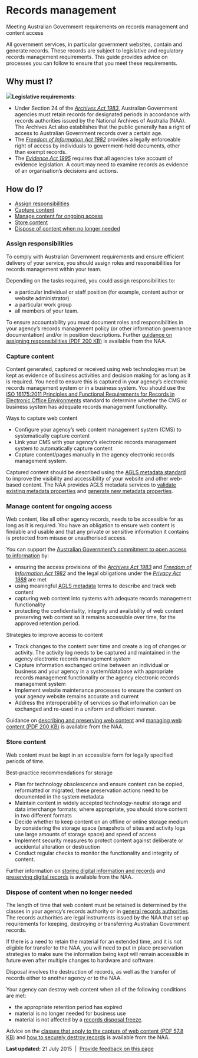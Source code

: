 Records management
==================

Meeting Australian Government requirements on records management and content access

All government services, in particular government websites, contain and generate records. These records are subject to legislative and regulatory records management requirements. This guide provides advice on processes you can follow to ensure that you meet these requirements.

Why must I?
-----------

**![](../../sites/g/files/net261/f/styles/large/public/importanticon.png%3Fitok=icqOt7eD)Legislative requirements**:

-   Under Section 24 of the [*Archives Act 1983*](http://www.comlaw.gov.au/Series/C2004A02796), Australian Government agencies must retain records for designated periods in accordance with records authorities issued by the National Archives of Australia (NAA). The Archives Act also establishes that the public generally has a right of access to Australian Government records over a certain age.
-   The [*Freedom of Information Act 1982*](http://www.comlaw.gov.au/Series/C2004A02562) provides a legally enforceable right of access by individuals to government-held documents, other than exempt records.
-   The [*Evidence Act 1995*](http://www.austlii.edu.au/au/legis/cth/consol_act/ea199580/) requires that all agencies take account of evidence legislation. A court may need to examine records as evidence of an organisation’s decisions and actions.

How do I?
---------

-   [Assign responsibilities](../../node/records_management.md#assignresponsibilities)
-   [Capture content](../../node/records_management.md#capture)
-   [Manage content for ongoing access](../../node/records_management.md#manage)
-   [Store content](../../node/records_management.md#store)
-   [Dispose of content when no longer needed](../../node/records_management.md#dispose)

### Assign responsibilities

To comply with Australian Government requirements and ensure efficient delivery of your service, you should assign roles and responsibilities for records management within your team.

Depending on the tasks required, you could assign responsibilities to:

-   a particular individual or staff position (for example, content author or website administrator)
-   a particular work group
-   all members of your team.

To ensure accountability you must document roles and responsibilities in your agency’s records management policy (or other information governance documentation) and/or in position descriptions. Further [guidance on assigning responsibilities (PDF 200 KB)](http://www.naa.gov.au/Images/archweb_guide_tcm16-47165.pdf) is available from the NAA.

### Capture content

Content generated, captured or received using web technologies must be kept as evidence of business activities and decision making for as long as it is required. You need to ensure this is captured in your agency’s electronic records management system or in a business system. You should use the [ISO 16175:2011 Principles and Functional Requirements for Records in Electronic Office Environments](http://www.naa.gov.au/records-management/agency/digital/iso-16175/index.aspx) standard to determine whether the CMS or business system has adequate records management functionality.

Ways to capture web content

-   Configure your agency’s web content management system (CMS) to systematically capture content
-   Link your CMS with your agency’s electronic records management system to automatically capture content
-   Capture content/pages manually in the agency electronic records management system.

Captured content should be described using the [AGLS metadata standard](http://www.naa.gov.au/records-management/agency/create-capture-describe/describe/agls.aspx) to improve the visibility and accessibility of your website and other web-based content. The NAA provides AGLS metadata services to [validate existing metadata properties](http://www.agls.gov.au/validator) and [generate new metadata properties](http://www.agls.gov.au/generator).

### Manage content for ongoing access

Web content, like all other agency records, needs to be accessible for as long as it is required. You have an obligation to ensure web content is findable and usable and that any private or sensitive information it contains is protected from misuse or unauthorised access. 

You can support the [Australian Government’s commitment to open access to information](http://www.finance.gov.au/e-government/strategy-and-governance/gov2/declaration-of-open-government.html) by:

-   ensuring the access provisions of the [*Archives Act 1983*](http://www.comlaw.gov.au/Series/C2004A02796) and [*Freedom of Information Act 1982*](http://www.austlii.edu.au/au/legis/cth/consol_act/foia1982222/) and the legal obligations under the [*Privacy Act 1988*](http://www.comlaw.gov.au/Series/C2004A03712) are met
-   using meaningful [AGLS metadata](http://www.naa.gov.au/records-management/agency/create-capture-describe/describe/agls.aspx) terms to describe and track web content
-   capturing web content into systems with adequate records management functionality
-   protecting the confidentiality, integrity and availability of web content preserving web content so it remains accessible over time, for the approved retention period.

Strategies to improve access to content

-   Track changes to the content over time and create a log of changes or activity. The activity log needs to be captured and maintained in the agency electronic records management system
-   Capture information exchanged online between an individual or business and your agency in a system/database with appropriate records management functionality or the agency electronic records management system
-   Implement website maintenance processes to ensure the content on your agency website remains accurate and current
-   Address the interoperability of services so that information can be exchanged and re-used in a uniform and efficient manner.

Guidance on [describing and preserving web content](http://www.naa.gov.au/records-management/agency/access/access-to-records-in-your-agency.aspx) and [managing web content (PDF 200 KB)](http://www.naa.gov.au/Images/archweb_guide_tcm16-47165.pdf) is available from the NAA.

### Store content

Web content must be kept in an accessible form for legally specified periods of time.  

Best-practice recommendations for storage

-   Plan for technology obsolescence and ensure content can be copied, reformatted or migrated; these preservation actions need to be documented in the system metadata
-   Maintain content in widely accepted technology-neutral storage and data interchange formats; where appropriate, you should store content in two different formats
-   Decide whether to keep content on an offline or online storage medium by considering the storage space (snapshots of sites and activity logs use large amounts of storage space) and speed of access
-   Implement security measures to protect content against deliberate or accidental alteration or destruction
-   Conduct regular checks to monitor the functionality and integrity of content.

Further information on [storing digital information and records](http://www.naa.gov.au/records-management/agency/secure-and-store/storing-digital-records/index.aspx) and [preserving digital records](http://www.naa.gov.au/records-management/agency/preserve/e-preservation/index.aspx) is available from the NAA.

### Dispose of content when no longer needed

The length of time that web content must be retained is determined by the classes in your agency’s records authority or in [general records authorities](http://www.naa.gov.au/records-management/agency/keep-destroy-transfer/general-records-authorities/index.aspx). The records authorities are legal instruments issued by the NAA that set up requirements for keeping, destroying or transferring Australian Government records.

If there is a need to retain the material for an extended time, and it is not eligible for transfer to the NAA, you will need to put in place preservation strategies to make sure the information being kept will remain accessible in future even after multiple changes to hardware and software.

Disposal involves the destruction of records, as well as the transfer of records either to another agency or to the NAA.

Your agency can destroy web content when all of the following conditions are met:

-   the appropriate retention period has expired
-   material is no longer needed for business use
-   material is not affected by a [records disposal freeze](http://www.naa.gov.au/records-management/agency/keep-destroy-transfer/freezes/index.aspx).

Advice on the [classes that apply to the capture of web content (PDF 57.8 KB)](http://www.naa.gov.au/Images/Archiving%20websites%20advice%20and%20policy%20statement_tcm16-47166.pdf) and [how to securely destroy records](http://www.naa.gov.au/records-management/agency/keep-destroy-transfer/destroying-records/index.aspx) is available from the NAA.

**Last updated:** 21 July 2015  |  [Provide feedback on this page](../../feedback%3Furl_from=Recordsmanagement.html)

